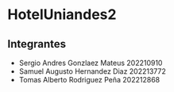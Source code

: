 # HotelUniandes2

## Integrantes 
- Sergio Andres Gonzlaez Mateus 202210910
- Samuel Augusto Hernandez Diaz 202213772
- Tomas Alberto Rodriguez Peña 202212868
